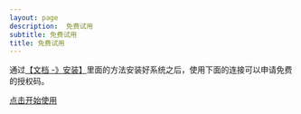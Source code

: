 ```yaml
---
layout: page
description:  免费试用
subtitle: 免费试用
title: 免费试用
---
```


通过<a href="../docs/setup.html">【文档 -》安装】</a>里面的方法安装好系统之后，使用下面的连接可以申请免费的授权码。

<a href="https://lic.keeyuu.com" target="_blank">点击开始使用</a>